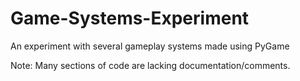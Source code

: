 # Game-Systems-Experiment
An experiment with several gameplay systems made using PyGame

Note: Many sections of code are lacking documentation/comments.

